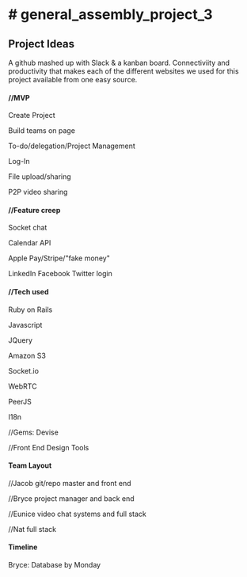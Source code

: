 <h1># general_assembly_project_3</h1>

<h2>Project Ideas</h2>

<p>A github mashed up with Slack & a kanban board. Connectiviity and productivity that makes each of the different websites we used for this project available from one easy source.</p>

<h4>//MVP</h4>
<p>Create Project</p>
<p>Build teams on page</p>
<p>To-do/delegation/Project Management</p>
<p>Log-In</p>
<p>File upload/sharing</p>
<p>P2P video sharing</p>

<h4>//Feature creep</h4>
<p>Socket chat</p>
<p>Calendar API</p>
<p>Apple Pay/Stripe/"fake money"</p>
<p>LinkedIn Facebook Twitter login</p>

<h4>//Tech used</h4>
<p>Ruby on Rails</p>
<p>Javascript</p>
<p>JQuery</p>
<p>Amazon S3</p>
<p>Socket.io</p>
<p>WebRTC</p>
<p>PeerJS</p>
<p>I18n</p>

<p>//Gems: Devise</p>

<p>//Front End Design Tools</p>


<h4>Team Layout</h4>
<p>//Jacob git/repo master and front end</p>
<p>//Bryce project manager and back end</p>
<p>//Eunice video chat systems and full stack</p> 
<p>//Nat full stack</p>

<h4>Timeline</h4>
<p>Bryce: Database by Monday</p>


